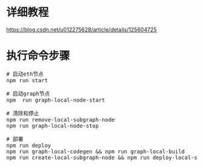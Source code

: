 # 详细教程
https://blog.csdn.net/u012275628/article/details/125604725

# 执行命令步骤
 <pre>
# 启动eth节点
npm run start

# 启动graph节点
npm  run graph-local-node-start

# 清除和停止
npm run remove-local-subgraph-node
npm run graph-local-node-stop

# 部署
npm run deploy
npm run graph-local-codegen && npm run graph-local-build
npm run create-local-subgraph-node && npm run deploy-local-subgraph-node

</pre>


